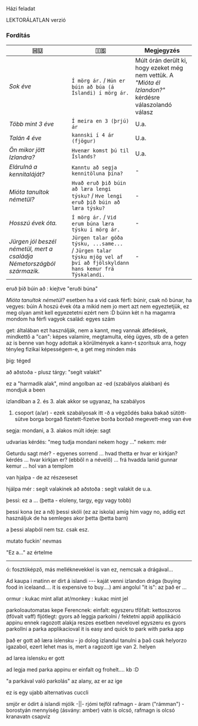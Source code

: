 Házi feladat

LEKTORÁLATLAN verzió

### Fordítás
| 🇭🇺                                                                     | 🇮🇸                                                                                                                  | Megjegyzés                                                                                             |
|------------------------------------------------------------------------|---------------------------------------------------------------------------------------------------------------------|--------------------------------------------------------------------------------------------------------|
| _Sok éve_                                                              | `Í mörg ár.` / `Hún er búin að búa (á Íslandi) í mörg ár.`                                                                      | Múlt órán derült ki, hogy ezeket még nem vettük. A _"Mióta él Izlandon?"_ kérdésre válaszolandó válasz |
| _Több mint 3 éve_                                                      | `Í meira en 3 (þrjú) ár`                                                                                            | U.a.                                                                                                   |
| _Talán 4 éve_                                                          | `kannski í 4 ár (fjögur)`                                                                                              | U.a.                                                                                                   |
| _Ön mikor jött Izlandra?_                                              | `Hvenær komst þú til Íslands?`                                                                                      | U.a.                                                                                                   |
| _Elárulná a kennitaláját?_                                             | `Kanntu að segja kennitöluna þína?`                                                                                 | -                                                                                                      |
| _Mióta tanultok németül?_                                              | `Hvað eruð þið búin að læra lengi týsku?` / `Hve lengi eruð þið búin að læra týsku?`                                  | -                                                                                                      |
| _Hosszú évek óta._                                                     | `Í mörg ár.` / `Vid erum búna læra týsku í mörg ár. `                                                                 | -                                                                                                      |
| _Jürgen jól beszél németül, mert a családja Németországból származik._ | `Jürgen talar góða týsku, ...same... ` / `Jürgen talar týsku mjög vel af því að fjölskyldann hans kemur frá Týskalandi.` | -                                                                                                      |



eruð þið búin að : kiejtve "eruði búna"

_Mióta tanultok németül?_  esetben
ha a vid cask férfi: búnir, csak nő búnar, ha vegyes: búin
A hoszú évek óta a mikid nem jo mert azt nem egyeztetjük, ez meg olyan amit kell egyezetetni ezért nem :D
búinn két n ha magamra mondom ha férfi vagyok
család: egyes szám

get: általában ezt használják, nem a kannt, meg vannak átfedések, mindkettő a "can": képes valamire, megtamulta, elég ügyes, stb
de a geten az is benne van hogy adottak a körülmények
a kann-t szorítsuk arra, hogy tényleg fizikai képességem-e, a get meg minden más

þig: téged

að aðstoða - plusz tárgy: "segít valakit"

ez a "harmadik alak", mind angolban az -ed (szabályos alakban) és mondjuk a been

izlandiban a 2. és 3. alak akkor se ugyanaz, ha szabályos

1. csoport (a/ar) - ezek szabályosak
itt -ð a végződés
baka bakað sütött-sütve
borga borgað fizetett-fizetve
borða borðað megevett-meg van éve

segja: mondani, a 3. alakos múlt ideje: sagt

udvarias kérdés: "meg tudja mondani nekem hogy ..."
nekem: mér

Geturdu sagt mér? - egyenes sorrend
... hvad thetta er
hvar er kirkjan? kérdés
... hvar kirkjan er? (ebből n a névelő)
... frá hvadda lanid gunnar kemur
... hol van a templom

van hjalpa - de az részeseset

hjálpa mér : segít valakinek
að aðstoða : segít valakit de u.a.

þessi: ez a ... (þetta - eloleny, targy, egy vagy tobb)

þessi kona (ez a nð)
þessi skóli (ez az iskola)
amíg him vagy no, addig ezt használjuk
de ha semleges akor þetta (þetta barn)

a þessi alapból nem tsz. csak esz.

mutato fuckin' nevmas

"Ez a..." az értelme

----

ó: fosztóképző, más melléknevekkel is van ez, nemcsak a drágával...


Ad kaupa i matinn er dirt á islandi --- kaját venni izlandon drága
(buying food in icelaand.... it is expensive to buy....)
ami angolul "it is": az það er ...



ormur : kukac mint allat
at/monkey : kukac mint jel


parkoloautomatas kepe Ferencnek:
einfalt: egyszeru
tfőfalt: kettoszoros (tfövalt vaff)
fljótlegt: gyors
að leggja parkolni / fektetni
appið applikáció
appinu ennek ragozott alakja reszes esetben nevelovel
egyszeru es gyors parkollni a parka applikacioval
it is easy and quick to park with parka app

það er gott að læra íslensku - jo dolog izlandul tanulni
a þaő csak helyorzo igazabol, ezert lehet mas is, mert a ragozott ige van 2. helyen

ad larea islensku er gott

ad legja med parka appinu er einfalt og frohelt.... kb :D

"a parkával való parkolás" az alany, az er az ige

ez is egy ujabb alternativas cuccli



smjör er ódírt á islandi
mjólk -||-
rjómi tejföl
rafmagn - áram ("rámman") - borostyán mennyiség (ásvány: amber)
vatn is olcsó, rafmagn is olcsó
kranavatn csapvíz

